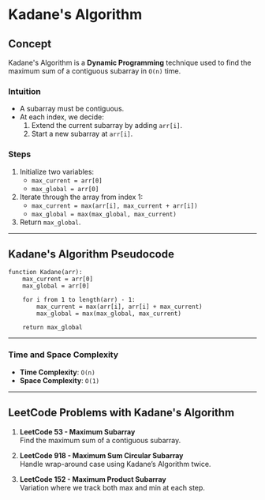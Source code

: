 # Kadane's Algorithm

## Concept
Kadane's Algorithm is a **Dynamic Programming** technique used to find the maximum sum of a contiguous subarray in `O(n)` time.

### Intuition
- A subarray must be contiguous.
- At each index, we decide:
  1. Extend the current subarray by adding `arr[i]`.
  2. Start a new subarray at `arr[i]`.

### Steps
1. Initialize two variables:
   - `max_current = arr[0]`
   - `max_global = arr[0]`
2. Iterate through the array from index 1:
   - `max_current = max(arr[i], max_current + arr[i])`
   - `max_global = max(max_global, max_current)`
3. Return `max_global`.

---

## Kadane's Algorithm Pseudocode

```
function Kadane(arr):
    max_current = arr[0]
    max_global = arr[0]

    for i from 1 to length(arr) - 1:
        max_current = max(arr[i], arr[i] + max_current)
        max_global = max(max_global, max_current)

    return max_global
```

---

### Time and Space Complexity
- **Time Complexity**: `O(n)`
- **Space Complexity**: `O(1)`

---

## LeetCode Problems with Kadane's Algorithm

1. **LeetCode 53 - Maximum Subarray**  
   Find the maximum sum of a contiguous subarray.

2. **LeetCode 918 - Maximum Sum Circular Subarray**  
   Handle wrap-around case using Kadane’s Algorithm twice.

3. **LeetCode 152 - Maximum Product Subarray**  
   Variation where we track both max and min at each step.
